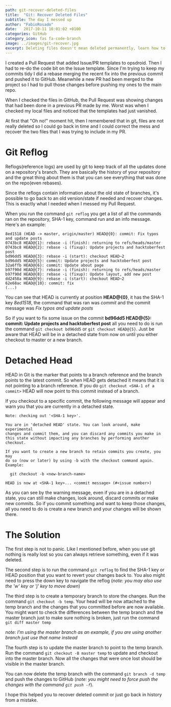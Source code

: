 ```yaml
---
path: git-recover-deleted-files
title:  "Git: Recover Deleted Files"
subtitle: The day I messed up
author: "FabioRosado"
date:   2017-10-11 10:01:02 +0100
categories: GitHub
category_icon: fas fa-code-branch
image: ../images/git-recover.jpg
excerpt: Deleting files doesn't mean deleted permanently, learn how to turn back time and recover deleted files.
---
```


I created a Pull Request that added Issue/PR templates to opsdroid. Then I had to re-do the code bit on the Issue template. Since I'm trying to keep my commits tidy I did a rebase merging the recent fix into the previous commit and pushed it to GitHub.
Meanwhile a new PR had been merged to the project so I had to pull those changes before pushing my ones to the main repo.

When I checked the files in GitHub, the Pull Request was showing changes that had been done in a previous PR made by me. Worst was when I checked my local files and noticed that the templates had just vanished.

At first that "Oh no!" moment hit, then I remembered that in git, files are not really deleted so I could go back in time and I  could correct the mess and recover the two files that I was trying to include in my PR.

# Git Reflog

Reflogs(reference logs) are used by git to keep track of all the updates done on a repository's branch. They are basically the history of your repository and the great thing about them is that you can see everything that was done on the repo(even rebases).

Since the reflogs contain information about the old state of branches, it's possible to go back to an old version/state if needed and recover changes. This is exactly what I needed when I messed my Pull Request.

When you run the command `git reflog` you get a list of all the commands ran on the repository, SHA-1 key, command run and an info message. Here's an example:

```
8ed1518 (HEAD -> master, origin/master) HEAD@{0}: commit: Fix typos and update posts
0743bc8 HEAD@{1}: rebase -i (finish): returning to refs/heads/master
0743bc8 HEAD@{2}: rebase -i (fixup): Update projects and hacktoberfest post
bd96dd5 HEAD@{3}: rebase -i (start): checkout HEAD~2
bd96dd5 HEAD@{5}: commit: Update projects and hacktoberfest post
32a6ffb HEAD@{6}: commit: Update about page
b97f90d HEAD@{7}: rebase -i (finish): returning to refs/heads/master
b97f90d HEAD@{8}: rebase -i (fixup): Update layout, add new post
dd2458a HEAD@{9}: rebase -i (start): checkout HEAD~2
62e68ac HEAD@{10}: commit: fix
(...)

```

You can see that HEAD is currently at position **HEAD@{0}**, it has the SHA-1 key *8ed1518*, the command that was ran was *commit* and the commit message was *Fix typos and update posts*

So if you want to fix some issue on the commit **bd96dd5 HEAD@{5}: commit: Update projects and hacktoberfest post** all you need to do is run the command `git checkout bd96dd5` or `git checkout HEAD@{5}`. Just be aware that HEAD will be in a detached state from now on until you either checkout to master or a new branch.

# Detached Head

HEAD in Git is the marker that points to a branch reference and the branch points to the latest commit. So when HEAD gets detached it means that it is not pointing to a branch reference. If you do `git checkout <SHA-1 of a commit>` HEAD will now point to this commit instead of a branch.

If you checkout to a specific commit, the following message will appear and warn you that you are currently in a detached state.

```
Note: checking out '<SHA-1 key>'.

You are in 'detached HEAD' state. You can look around, make experimental
changes and commit them, and you can discard any commits you make in this state without impacting any branches by performing another checkout.

If you want to create a new branch to retain commits you create, you may
do so (now or later) by using -b with the checkout command again. Example:

  git checkout -b <new-branch-name>

HEAD is now at <SHA-1 key>... <commit message> (#<issue number>)

```

As you can see by the warning message, even if you are in a detached state, you can still make changes, look around, discard commits or make new commits. So if you commit something and want to keep those changes, all you need to do is create a new branch and your changes will be shown there.

# The Solution

The first step is not to panic. Like I mentioned before, when you use git nothing is really lost so you can always retrieve something, even if it was deleted.

The second step is to run the command `git reflog` to find the SHA-1 key or HEAD position that you want to revert your changes back to. You also might need to press the down key to navigate the reflog (_note: you may also use the 'w' key or 'j' key to move down_)

The third step is to create a temporary branch to store the changes. Run the command `git checkout -b temp`. Your head will be now attached to the temp branch and the changes that you committed before are now available.  You might want to check the differences between the temp branch and the master branch just to make sure nothing is broken, just run the command `git diff master temp`

_note: I'm using the master branch as an example, if you are using another branch just use that name instead_

The fourth step is to update the master branch to point to the temp branch. Run the command `git checkout -B master temp` to update and checkout into the master branch. Now all the changes that were once lost should be visible in the master branch.

You can now delete the temp branch with the command `git branch -d temp` and push the changes to GitHub (_note: you might need to force push the changes with the command `git push -f`_).

I hope this helped you to recover deleted commit or just go back in history from a mistake.
